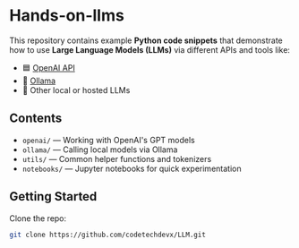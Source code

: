 # Hands-on-llms

This repository contains example **Python code snippets** that demonstrate how to use **Large Language Models (LLMs)** via different APIs and tools like:

- 🟦 [OpenAI API](https://platform.openai.com/)
- 🐘 [Ollama](https://ollama.com/)
- 🧠 Other local or hosted LLMs

## Contents

- `openai/` — Working with OpenAI's GPT models
- `ollama/` — Calling local models via Ollama
- `utils/` — Common helper functions and tokenizers
- `notebooks/` — Jupyter notebooks for quick experimentation

## Getting Started

Clone the repo:

```bash
git clone https://github.com/codetechdevx/LLM.git
